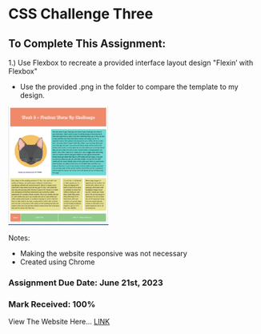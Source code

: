 # CSS Challenge Three
 
## To Complete This Assignment: 

1.) Use Flexbox to recreate a provided interface layout design "Flexin’ with Flexbox"

- Use the provided .png in the folder to compare the template to my design.

<img width="200" src="https://github.com/matthewantonis-georgiancollege/CSS_COMP1054/blob/main/challenge3/Screenshot_Of_Template_Website.png?raw=true">

Notes: 
- Making the website responsive was not necessary 
- Created using Chrome

### Assignment Due Date: June 21st, 2023
### Mark Received: 100%

View The Website Here... [LINK](https://matthewantonis.github.io/CSS_Challenge3/)
